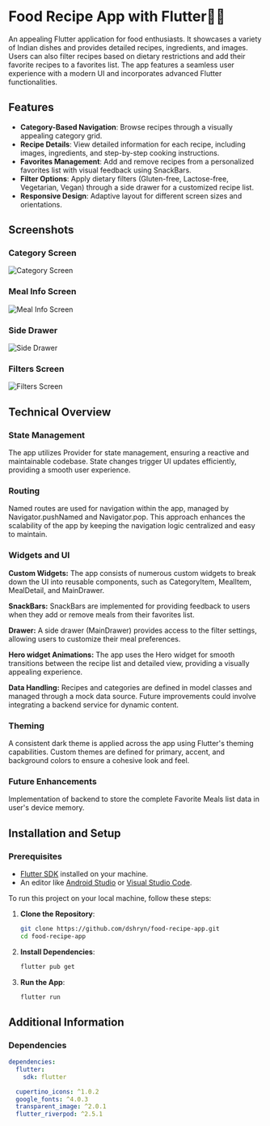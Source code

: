 # Food Recipe App with Flutter🍕🍹

An appealing Flutter application for food enthusiasts. It showcases a variety of Indian dishes and provides detailed recipes, ingredients, and images. Users can also filter recipes based on dietary restrictions and add their favorite recipes to a favorites list. The app features a seamless user experience with a modern UI and incorporates advanced Flutter functionalities.


## Features

- **Category-Based Navigation**: Browse recipes through a visually appealing category grid.
- **Recipe Details**: View detailed information for each recipe, including images, ingredients, and step-by-step cooking instructions.
- **Favorites Management**: Add and remove recipes from a personalized favorites list with visual feedback using SnackBars.
- **Filter Options**: Apply dietary filters (Gluten-free, Lactose-free, Vegetarian, Vegan) through a side drawer for a customized recipe list.
- **Responsive Design**: Adaptive layout for different screen sizes and orientations.


## Screenshots


### Category Screen

![Category Screen](assets/images/category_details_screen.jpg)

### Meal Info Screen

![Meal Info Screen](assets/images/meal_screen.jpg)

### Side Drawer

![Side Drawer](assets/images/side_drawer.jpg)

### Filters Screen

![Filters Screen](assets/images/filters_screen.jpg)



## Technical Overview

### State Management
The app utilizes Provider for state management, ensuring a reactive and maintainable codebase. State changes trigger UI updates efficiently, providing a smooth user experience.

### Routing
Named routes are used for navigation within the app, managed by Navigator.pushNamed and Navigator.pop. This approach enhances the scalability of the app by keeping the navigation logic centralized and easy to maintain.

### Widgets and UI

**Custom Widgets:** The app consists of numerous custom widgets to break down the UI into reusable components, such as CategoryItem, MealItem, MealDetail, and MainDrawer.

**SnackBars:** SnackBars are implemented for providing feedback to users when they add or remove meals from their favorites list.

**Drawer:** A side drawer (MainDrawer) provides access to the filter settings, allowing users to customize their meal preferences.

**Hero widget Animations:** The app uses the Hero widget for smooth transitions between the recipe list and detailed view, providing a visually appealing experience.

**Data Handling:** Recipes and categories are defined in model classes and managed through a mock data source. Future improvements could involve integrating a backend service for dynamic content.


### Theming
A consistent dark theme is applied across the app using Flutter's theming capabilities. Custom themes are defined for primary, accent, and background colors to ensure a cohesive look and feel.


### Future Enhancements
Implementation of backend to store the complete Favorite Meals list data in user's device memory.

## Installation and Setup

### Prerequisites

- [Flutter SDK](https://flutter.dev/docs/get-started/install) installed on your machine.
- An editor like [Android Studio](https://developer.android.com/studio) or [Visual Studio Code](https://code.visualstudio.com/).

To run this project on your local machine, follow these steps:

1. **Clone the Repository**:
    ```bash
    git clone https://github.com/dshryn/food-recipe-app.git
    cd food-recipe-app
    ```

2. **Install Dependencies**:
    ```bash
    flutter pub get
    ```

3. **Run the App**:
    ```bash
    flutter run
    ```


## Additional Information

### Dependencies

```yaml
dependencies:
  flutter:
    sdk: flutter

  cupertino_icons: ^1.0.2
  google_fonts: ^4.0.3
  transparent_image: ^2.0.1
  flutter_riverpod: ^2.5.1
